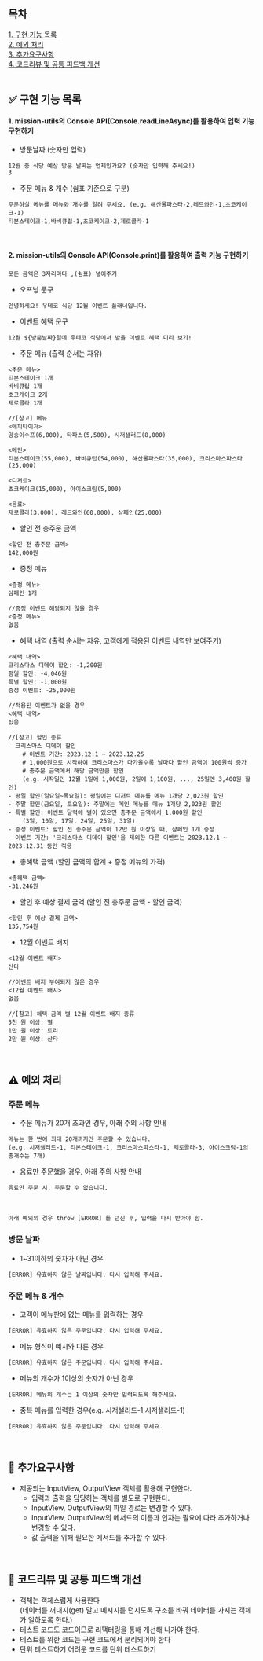 ## 목차

[1. 구현 기능 목록](#-구현-기능-목록)  
[2. 예외 처리](#%EF%B8%8F-예외-처리)  
[3. 추가요구사항](#-추가요구사항)  
[4. 코드리뷰 및 공통 피드백 개선](#-코드리뷰-및-공통-피드백-개선)  
<br>

## ✅ 구현 기능 목록

#### 1. mission-utils의 Console API(Console.readLineAsync)를 활용하여 입력 기능 구현하기

- 방문날짜 (숫자만 입력)

```
12월 중 식당 예상 방문 날짜는 언제인가요? (숫자만 입력해 주세요!)
3
```

- 주문 메뉴 & 개수 (쉼표 기준으로 구분)

```
주문하실 메뉴를 메뉴와 개수를 알려 주세요. (e.g. 해산물파스타-2,레드와인-1,초코케이크-1)
티본스테이크-1,바비큐립-1,초코케이크-2,제로콜라-1
```

<br>

#### 2. mission-utils의 Console API(Console.print)를 활용하여 출력 기능 구현하기

`모든 금액은 3자리마다 ,(쉼표) 넣어주기`

- 오프닝 문구

```
안녕하세요! 우테코 식당 12월 이벤트 플래너입니다.
```

- 이벤트 혜택 문구

```
12월 ${방문날짜}일에 우테코 식당에서 받을 이벤트 혜택 미리 보기!
```

- 주문 메뉴 (출력 순서는 자유)

```
<주문 메뉴>
티본스테이크 1개
바비큐립 1개
초코케이크 2개
제로콜라 1개

//[참고] 메뉴
<애피타이저>
양송이수프(6,000), 타파스(5,500), 시저샐러드(8,000)

<메인>
티본스테이크(55,000), 바비큐립(54,000), 해산물파스타(35,000), 크리스마스파스타(25,000)

<디저트>
초코케이크(15,000), 아이스크림(5,000)

<음료>
제로콜라(3,000), 레드와인(60,000), 샴페인(25,000)
```

- 할인 전 총주문 금액

```
<할인 전 총주문 금액>
142,000원
```

- 증정 메뉴

```
<증정 메뉴>
샴페인 1개

//증정 이벤트 해당되지 않을 경우
<증정 메뉴>
없음
```

- 혜택 내역 (출력 순서는 자유, 고객에게 적용된 이벤트 내역만 보여주기)

```
<혜택 내역>
크리스마스 디데이 할인: -1,200원
평일 할인: -4,046원
특별 할인: -1,000원
증정 이벤트: -25,000원

//적용된 이벤트가 없을 경우
<혜택 내역>
없음

//[참고] 할인 종류
- 크리스마스 디데이 할인
    # 이벤트 기간: 2023.12.1 ~ 2023.12.25
    # 1,000원으로 시작하여 크리스마스가 다가올수록 날마다 할인 금액이 100원씩 증가
    # 총주문 금액에서 해당 금액만큼 할인
    (e.g. 시작일인 12월 1일에 1,000원, 2일에 1,100원, ..., 25일엔 3,400원 할인)
- 평일 할인(일요일~목요일): 평일에는 디저트 메뉴를 메뉴 1개당 2,023원 할인
- 주말 할인(금요일, 토요일): 주말에는 메인 메뉴를 메뉴 1개당 2,023원 할인
- 특별 할인: 이벤트 달력에 별이 있으면 총주문 금액에서 1,000원 할인
    (3일, 10일, 17일, 24일, 25일, 31일)
- 증정 이벤트: 할인 전 총주문 금액이 12만 원 이상일 때, 샴페인 1개 증정
- 이벤트 기간: '크리스마스 디데이 할인'을 제외한 다른 이벤트는 2023.12.1 ~ 2023.12.31 동안 적용
```

- 총혜택 금액 (할인 금액의 합계 + 증정 메뉴의 가격)

```
<총혜택 금액>
-31,246원
```

- 할인 후 예상 결제 금액 (할인 전 총주문 금액 - 할인 금액)

```
<할인 후 예상 결제 금액>
135,754원
```

- 12월 이벤트 배지

```
<12월 이벤트 배지>
산타

//이벤트 배지 부여되지 않은 경우
<12월 이벤트 배지>
없음

//[참고] 혜택 금액 별 12월 이벤트 배지 종류
5천 원 이상: 별
1만 원 이상: 트리
2만 원 이상: 산타
```

<br>

## ⚠️ 예외 처리

### 주문 메뉴

- 주문 메뉴가 20개 초과인 경우, 아래 주의 사항 안내

```
메뉴는 한 번에 최대 20개까지만 주문할 수 있습니다.
(e.g. 시저샐러드-1, 티본스테이크-1, 크리스마스파스타-1, 제로콜라-3, 아이스크림-1의 총개수는 7개)
```

- 음료만 주문했을 경우, 아래 주의 사항 안내

```
음료만 주문 시, 주문할 수 없습니다.
```

<br>

`아래 예외의 경우 throw [ERROR] 를 던진 후, 입력을 다시 받아야 함.`

### 방문 날짜

- 1~31이하의 숫자가 아닌 경우

```
[ERROR] 유효하지 않은 날짜입니다. 다시 입력해 주세요.
```

### 주문 메뉴 & 개수

- 고객이 메뉴판에 없는 메뉴를 입력하는 경우

```
[ERROR] 유효하지 않은 주문입니다. 다시 입력해 주세요.
```

- 메뉴 형식이 예시와 다른 경우

```
[ERROR] 유효하지 않은 주문입니다. 다시 입력해 주세요.
```

- 메뉴의 개수가 1이상의 숫자가 아닌 경우

```
[ERROR] 메뉴의 개수는 1 이상의 숫자만 입력되도록 해주세요.
```

- 중복 메뉴를 입력한 경우(e.g. 시저샐러드-1,시저샐러드-1)

```
[ERROR] 유효하지 않은 주문입니다. 다시 입력해 주세요.
```

<br>

## 📌 추가요구사항

- 제공되는 InputView, OutputView 객체를 활용해 구현한다.
  - 입력과 출력을 담당하는 객체를 별도로 구현한다.
  - InputView, OutputView의 파일 경로는 변경할 수 있다.
  - InputView, OutputView의 메서드의 이름과 인자는 필요에 따라 추가하거나 변경할 수 있다.
  - 값 출력을 위해 필요한 메서드를 추가할 수 있다.

<br>

## 🎯 코드리뷰 및 공통 피드백 개선

- 객체는 객체스럽게 사용한다  
  (데이터를 꺼내지(get) 말고 메시지를 던지도록 구조를 바꿔 데이터를 가지는 객체가 일하도록 한다.)
- 테스트 코드도 코드이므로 리팩터링을 통해 개선해 나가야 한다.
- 테스트를 위한 코드는 구현 코드에서 분리되어야 한다
- 단위 테스트하기 어려운 코드를 단위 테스트하기
